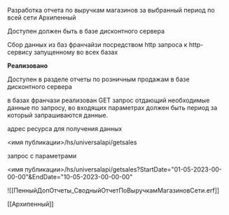 Разработка отчета по выручкам магазинов за выбранный период по всей сети Архипенный

Доступен должен быть в базе дисконтного сервера

Сбор данных из баз франчайзи посредством http запроса к http-сервису запущенному во всех базах

**Реализовано**

Доступен в разделе отчеты по розничным продажам в базе дисконтного сервера

в базах франчази реализован GET запрос отдающий необходимые данные по запросу, во входящих параметрах должен быть период за который запрашиваются данные.

адрес ресурса для получения данных

<имя публикации>/hs/universalapi/getsales

запрос с параметрами

<имя публикации>/hs/universalapi/getsales?StartDate="01-05-2023-00-00-00"&EndDate="10-05-2023-00-00-00"

![[ПенныйДопОтчеты_СводныйОтчетПоВыручкамМагазиновСети.erf]]


[[Архипенный]]